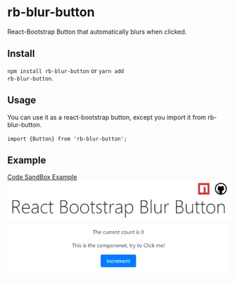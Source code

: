 # rb-blur-button

React-Bootstrap Button that automatically blurs when clicked.

## Install

<code>npm install rb-blur-button</code> or <code>yarn add rb-blur-button</code>.

## Usage

You can use it as a react-bootstrap button, except you import it from rb-blur-button.

<code>import {Button} from 'rb-blur-button';</code>

## Example

<a href="https://codesandbox.io/embed/rb-blur-button-example-nw2ur?fontsize=14&hidenavigation=1&theme=dark&view=preview" target="_blank" rel="noreferrer">
  <span>Code SandBox Example</span>
  <br/>
  <img alt="code sandbox preview" src="https://github.com/zenodallavalle/rb-blur-button/blob/main/readme_imgs/sandbox.1.pre.png?raw=true" />
</a>
